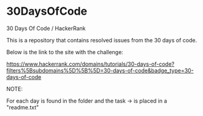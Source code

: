 # 30DaysOfCode
 30 Days Of Code / HackerRank


This is a repository that contains resolved issues from the 30 days of code.


Below is the link to the site with the challenge:


https://www.hackerrank.com/domains/tutorials/30-days-of-code?filters%5Bsubdomains%5D%5B%5D=30-days-of-code&badge_type=30-days-of-code



NOTE:


For each day is found in the folder and the task -> is placed in a "readme.txt" 

